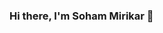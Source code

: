 ### Hi there, I'm Soham Mirikar 👋

<!--
**sohamm20/sohamm20** is a ✨ _special_ ✨ repository because its `README.md` (this file) appears on your GitHub profile.

Here are some ideas to get you started:

- 🔭 I’m currently a Computer Engineering student
- 🌱 I’m currently learning Devolopement
- 👯 I’m looking to collaborate on Open Source, YouTube
- 📫 How to reach me: https://www.instagram.com/soham.mirikar.20/
- 😄 Pronouns: he/him
- ⚡ Fun fact: I never leave a thing imcomplete :)
-->
